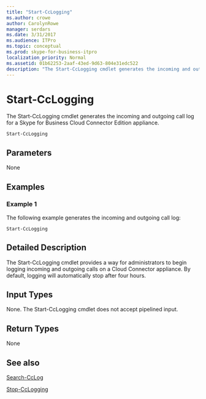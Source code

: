 ```yaml
---
title: "Start-CcLogging"
ms.author: crowe
author: CarolynRowe
manager: serdars
ms.date: 3/31/2017
ms.audience: ITPro
ms.topic: conceptual
ms.prod: skype-for-business-itpro
localization_priority: Normal
ms.assetid: 01b62253-2aaf-43ed-9d63-804e31edc522
description: "The Start-CcLogging cmdlet generates the incoming and outgoing call log for a Skype for Business Cloud Connector Edition appliance."
---
```


# Start-CcLogging
 
The Start-CcLogging cmdlet generates the incoming and outgoing call log for a Skype for Business Cloud Connector Edition appliance. 
  
```
Start-CcLogging
```

## Parameters

None
  
## Examples
<a name="Examples"> </a>

### Example 1

The following example generates the incoming and outgoing call log:
  
```
Start-CcLogging
```

## Detailed Description
<a name="DetailedDescription"> </a>

The Start-CcLogging cmdlet provides a way for administrators to begin logging incoming and outgoing calls on a Cloud Connector appliance. By default, logging will automatically stop after four hours.
  
## Input Types
<a name="InputTypes"> </a>

None. The Start-CcLogging cmdlet does not accept pipelined input.
  
## Return Types
<a name="ReturnTypes"> </a>

None
  
## See also
<a name="ReturnTypes"> </a>

[Search-CcLog](search-cclog.md)
  
[Stop-CcLogging](stop-cclogging.md)
  

